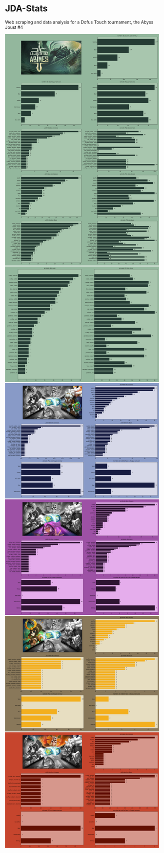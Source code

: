 # JDA-Stats
Web scraping and data analysis for a Dofus Touch tournament, the Abyss Joust #4

![alt text](https://github.com/Warp-dt/JDA4-stats/blob/main/graphs/recapitulatif_winrates_ronde_1.jpg?raw=true)
![alt text](https://github.com/Warp-dt/JDA4-stats/blob/main/graphs/recapitulatif_duos1.png?raw=true)
![alt text](https://github.com/Warp-dt/JDA4-stats/blob/main/graphs/Kelerog_recaputilatif.png?raw=true)
![alt text](https://github.com/Warp-dt/JDA4-stats/blob/main/graphs/Blair_recaputilatif.png?raw=true)
![alt text](https://github.com/Warp-dt/JDA4-stats/blob/main/graphs/Tiliwan_recaputilatif.png?raw=true)
![alt text](https://github.com/Warp-dt/JDA4-stats/blob/main/graphs/Talok_recaputilatif.png?raw=true)

<!-- 
![alt text](https://github.com/Warp-dt/JDA3-stats/blob/main/graphs/recapitulatif_winrates_ronde_10.jpg?raw=true)
![alt text](https://github.com/Warp-dt/JDA3-stats/blob/main/graphs/recaputilatif_qualifies_r10.png?raw=true)
![alt text](https://github.com/Warp-dt/JDA3-stats/blob/main/graphs/recapitulatif_duos10.png?raw=true)
![alt text](https://github.com/Warp-dt/JDA3-stats/blob/main/graphs/Herdegrize_recaputilatif.png?raw=true)
![alt text](https://github.com/Warp-dt/JDA3-stats/blob/main/graphs/Brutas_recaputilatif.png?raw=true)
![alt text](https://github.com/Warp-dt/JDA3-stats/blob/main/graphs/Terra_Cogita_recaputilatif.png?raw=true)
![alt text](https://github.com/Warp-dt/JDA3-stats/blob/main/graphs/Oshimo_recaputilatif.png?raw=true)
![alt text](https://github.com/Warp-dt/JDA3-stats/blob/main/graphs/Grandapan_recaputilatif.png?raw=true)
![alt text](https://github.com/Warp-dt/JDA3-stats/blob/main/graphs/Dodge_recaputilatif.png?raw=true) -->

